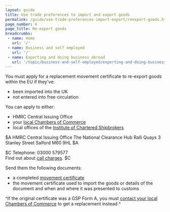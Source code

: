 ```yaml
---
layout: guide
title: Use trade preferences to import and export goods
permalink: /guide/use-trade-preferences-import-export/reexport-goods.html
page_number: 4
page_title: Re-export goods
breadcrumbs:
 - name: Home
   url: '/'
 - name: Business and self employed
   url: '/'
 - name: Exporting and doing business abroad
   url: '/topic/business-and-self-employed/exporting-and-doing-business-abroad.html'   
---
```


You must apply for a replacement movement certificate to re-export goods within the EU if they've:

- been imported into the UK
- not entered into free circulation

You can apply to either:

- HMRC Central Issuing Office
- your [local Chambers of Commerce](http://www.britishchambers.org.uk/find-your-chamber/)
- local offices of the [Institute of Chartered Shipbrokers](http://www.ics.org.uk/)

$A
HMRC Central Issuing Office
The National Clearance Hub
Ralli Quays
3 Stanley Street
Salford
M60 9HL
$A

$C
Telephone: 03000 579577    
Find out about [call charges](/call-charges).
$C


Send them the following documents:

- a completed [movement certificate](/guide/use-trade-preferences-import-export/use-trade-preferences-export-goods.html)
- the movement certificate used to import the goods or details of the document and when and where it was presented to customs


^If the original certificate was a GSP Form A, you must [contact your local Chambers of Commerce](http://www.britishchambers.org.uk/find-your-chamber/) to get a replacement instead.^
